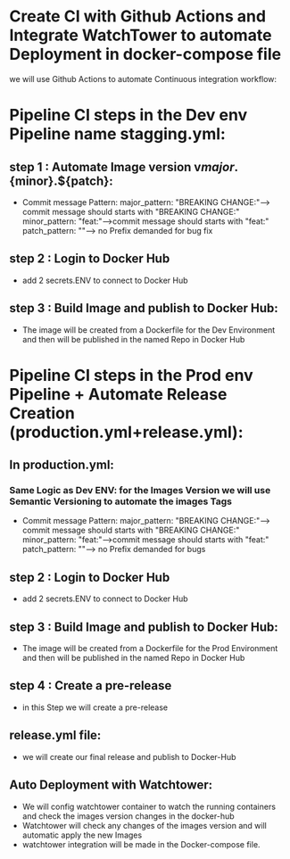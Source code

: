 # Create CI with Github Actions and Integrate WatchTower to automate Deployment in docker-compose file #
we will use Github Actions to automate Continuous integration workflow:
# Pipeline CI steps in the Dev env Pipeline name stagging.yml: 
## step 1 : Automate Image version v${major}.${minor}.${patch}:
 +  Commit message Pattern:
     major_pattern: "BREAKING CHANGE:"--> commit message should starts with "BREAKING CHANGE:"
     minor_pattern: "feat:"-->commit message should starts with "feat:"
     patch_pattern: ""--> no Prefix demanded for bug fix
 ## step 2 : Login to Docker Hub
 + add 2 secrets.ENV to connect to Docker Hub     
 ## step 3 : Build Image and publish to Docker Hub:
  + The image will be created from a Dockerfile for the Dev Environment and then will be published in the named Repo in Docker Hub

# Pipeline CI steps in the Prod env Pipeline + Automate Release Creation (production.yml+release.yml):
 ## In production.yml:
 ### Same Logic as Dev ENV: for the Images Version we will use Semantic Versioning to automate the images Tags
 +  Commit message Pattern:
     major_pattern: "BREAKING CHANGE:"--> commit message should starts with "BREAKING CHANGE:"
     minor_pattern: "feat:"-->commit message should starts with "feat:"
     patch_pattern: ""--> no Prefix demanded for bugs
 ## step 2 : Login to Docker Hub
  + add 2 secrets.ENV to connect to Docker Hub     
 ## step 3 : Build Image and publish to Docker Hub:
  + The image will be created from a Dockerfile for the Prod Environment and then will be published in the named Repo in Docker Hub     
 ## step 4 : Create a pre-release
  + in this Step we will create a pre-release 
##  release.yml file:
  + we will create our final release and publish to Docker-Hub

## Auto Deployment with Watchtower:
 + We will config watchtower container to watch the running containers and check the images version changes in the docker-hub
 + Watchtower will check any changes of the images version and will automatic apply the new Images 
 + watchtower integration will be made in the Docker-compose file.


  

